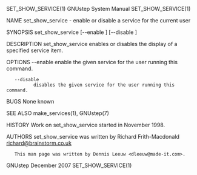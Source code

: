 SET_SHOW_SERVICE(1)                                            GNUstep System Manual                                           SET_SHOW_SERVICE(1)

NAME
       set_show_service - enable or disable a service for the current user

SYNOPSIS
       set_show_service [--enable <service>] [--disable <service>]

DESCRIPTION
       set_show_service enables or disables the display of a specified service item.

OPTIONS
       --enable <service>
              enable the given service for the user running this command.

       --disable
              disables the given service for the user running this command.

BUGS
       None known

SEE ALSO
       make_services(1), GNUstep(7)

HISTORY
       Work on set_show_service started in November 1998.

AUTHORS
       set_show_service was written by Richard Frith-Macdonald <richard@brainstorm.co.uk>

       This man page was written by Dennis Leeuw <dleeuw@made-it.com>.

GNUstep                                                            December 2007                                               SET_SHOW_SERVICE(1)
